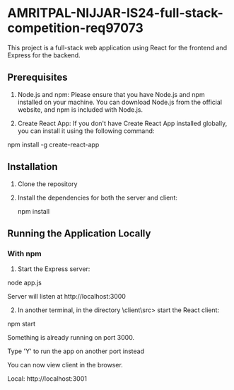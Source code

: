 # AMRITPAL-NIJJAR-IS24-full-stack-competition-req97073

This project is a full-stack web application using React for the frontend and Express for the backend.

## Prerequisites

1. Node.js and npm: Please ensure that you have Node.js and npm installed on your machine. You can download Node.js from the official website, and npm is included with Node.js.

2. Create React App: If you don't have Create React App installed globally, you can install it using the following command:

npm install -g create-react-app

## Installation

1. Clone the repository

2. Install the dependencies for both the server and client:
    
    npm install

## Running the Application Locally

### With npm

1. Start the Express server:

node app.js

Server will listen at http://localhost:3000

2. In another terminal, in the directory \client\src> start the React client:

npm start

Something is already running on port 3000.

Type 'Y' to run the app on another port instead

You can now view client in the browser.

  Local:            http://localhost:3001 
